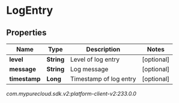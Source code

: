 # LogEntry


## Properties

| Name | Type | Description | Notes |
| ------------ | ------------- | ------------- | ------------- |
| **level** | **String** | Level of log entry |  [optional] |
| **message** | **String** | Log message |  [optional] |
| **timestamp** | **Long** | Timestamp of log entry |  [optional] |




_com.mypurecloud.sdk.v2:platform-client-v2:233.0.0_
